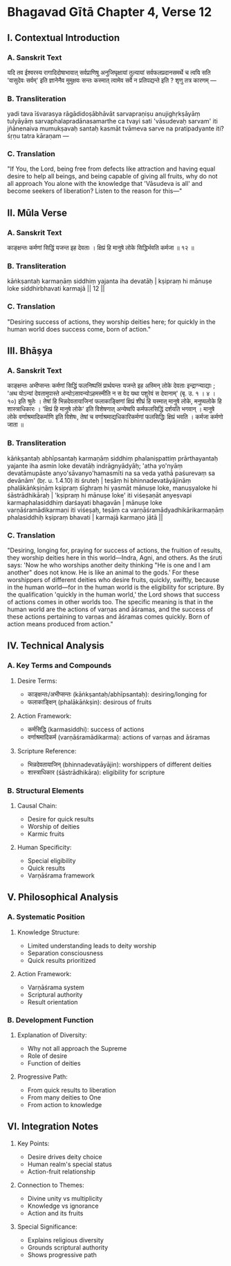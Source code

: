 # Bhagavad Gītā Chapter 4, Verse 12

## I. Contextual Introduction

### A. Sanskrit Text
यदि तव ईश्वरस्य रागादिदोषाभावात् सर्वप्राणिषु अनुजिघृक्षायां तुल्यायां सर्वफलप्रदानसमर्थे च त्वयि सति 'वासुदेवः सर्वम्' इति ज्ञानेनैव मुमुक्षवः सन्तः कस्मात् त्वामेव सर्वे न प्रतिपद्यन्ते इति ? शृणु तत्र कारणम् —

### B. Transliteration
yadi tava īśvarasya rāgādidoṣābhāvāt sarvapraṇiṣu anujighṛkṣāyāṃ tulyāyāṃ sarvaphalapradānasamarthe ca tvayi sati 'vāsudevaḥ sarvam' iti jñānenaiva mumukṣavaḥ santaḥ kasmāt tvāmeva sarve na pratipadyante iti? śṛṇu tatra kāraṇam —

### C. Translation
"If You, the Lord, being free from defects like attraction and having equal desire to help all beings, and being capable of giving all fruits, why do not all approach You alone with the knowledge that 'Vāsudeva is all' and become seekers of liberation? Listen to the reason for this—"

## II. Mūla Verse

### A. Sanskrit Text
काङ्क्षन्तः कर्मणां सिद्धिं यजन्त इह देवताः ।
क्षिप्रं हि मानुषे लोके सिद्धिर्भवति कर्मजा ॥ १२ ॥

### B. Transliteration
kāṅkṣantaḥ karmaṇāṃ siddhiṃ yajanta iha devatāḥ |
kṣipraṃ hi mānuṣe loke siddhirbhavati karmajā || 12 ||

### C. Translation
"Desiring success of actions, they worship deities here; for quickly in the human world does success come, born of action."

## III. Bhāṣya

### A. Sanskrit Text
काङ्क्षन्तः अभीप्सन्तः कर्मणां सिद्धिं फलनिष्पत्तिं प्रार्थयन्तः यजन्ते इह अस्मिन् लोके देवताः इन्द्राग्न्याद्याः ; 'अथ योऽन्यां देवतामुपास्ते अन्योऽसावन्योऽहमस्मीति न स वेद यथा पशुरेवं स देवानाम्' (बृ. उ. १ । ४ । १०) इति श्रुतेः । तेषां हि भिन्नदेवतायाजिनां फलाकाङ्क्षिणां क्षिप्रं शीघ्रं हि यस्मात् मानुषे लोके, मनुष्यलोके हि शास्त्राधिकारः । 'क्षिप्रं हि मानुषे लोके' इति विशेषणात् अन्येष्वपि कर्मफलसिद्धिं दर्शयति भगवान् । मानुषे लोके वर्णाश्रमादिकर्माणि इति विशेषः, तेषां च वर्णाश्रमाद्यधिकारिकर्मणां फलसिद्धिः क्षिप्रं भवति । कर्मजा कर्मणो जाता ॥

### B. Transliteration
kāṅkṣantaḥ abhīpsantaḥ karmaṇāṃ siddhiṃ phalaniṣpattiṃ prārthayantaḥ yajante iha asmin loke devatāḥ indrāgnyādyāḥ; 'atha yo'nyāṃ devatāmupāste anyo'sāvanyo'hamasmīti na sa veda yathā paśurevaṃ sa devānām' (bṛ. u. 1.4.10) iti śruteḥ | teṣāṃ hi bhinnadevatāyājināṃ phalākāṅkṣiṇāṃ kṣipraṃ śīghraṃ hi yasmāt mānuṣe loke, manuṣyaloke hi śāstrādhikāraḥ | 'kṣipraṃ hi mānuṣe loke' iti viśeṣaṇāt anyeṣvapi karmaphalasiddhiṃ darśayati bhagavān | mānuṣe loke varṇāśramādikarmaṇi iti viśeṣaḥ, teṣāṃ ca varṇāśramādyadhikārikarmaṇāṃ phalasiddhiḥ kṣipraṃ bhavati | karmajā karmaṇo jātā ||

### C. Translation
"Desiring, longing for, praying for success of actions, the fruition of results, they worship deities here in this world—Indra, Agni, and others. As the śruti says: 'Now he who worships another deity thinking "He is one and I am another" does not know. He is like an animal to the gods.' For these worshippers of different deities who desire fruits, quickly, swiftly, because in the human world—for in the human world is the eligibility for scripture. By the qualification 'quickly in the human world,' the Lord shows that success of actions comes in other worlds too. The specific meaning is that in the human world are the actions of varṇas and āśramas, and the success of these actions pertaining to varṇas and āśramas comes quickly. Born of action means produced from action."

## IV. Technical Analysis

### A. Key Terms and Compounds
1. Desire Terms:
   - काङ्क्षन्तः/अभीप्सन्तः (kāṅkṣantaḥ/abhīpsantaḥ): desiring/longing for
   - फलाकाङ्क्षिन् (phalākāṅkṣin): desirous of fruits

2. Action Framework:
   - कर्मसिद्धि (karmasiddhi): success of actions
   - वर्णाश्रमादिकर्म (varṇāśramādikarma): actions of varṇas and āśramas

3. Scripture Reference:
   - भिन्नदेवतायाजिन् (bhinnadevatāyājin): worshippers of different deities
   - शास्त्राधिकार (śāstrādhikāra): eligibility for scripture

### B. Structural Elements
1. Causal Chain:
   - Desire for quick results
   - Worship of deities
   - Karmic fruits

2. Human Specificity:
   - Special eligibility
   - Quick results
   - Varṇāśrama framework

## V. Philosophical Analysis

### A. Systematic Position
1. Knowledge Structure:
   - Limited understanding leads to deity worship
   - Separation consciousness
   - Quick results prioritized

2. Action Framework:
   - Varṇāśrama system
   - Scriptural authority
   - Result orientation

### B. Development Function
1. Explanation of Diversity:
   - Why not all approach the Supreme
   - Role of desire
   - Function of deities

2. Progressive Path:
   - From quick results to liberation
   - From many deities to One
   - From action to knowledge

## VI. Integration Notes

1. Key Points:
   - Desire drives deity choice
   - Human realm's special status
   - Action-fruit relationship

2. Connection to Themes:
   - Divine unity vs multiplicity
   - Knowledge vs ignorance
   - Action and its fruits

3. Special Significance:
   - Explains religious diversity
   - Grounds scriptural authority
   - Shows progressive path

